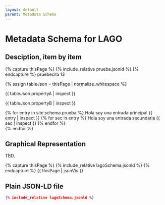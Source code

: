 ```yaml
---
layout: default
parent: Metadata Schema
---
```


# Metadata Schema for LAGO


## Desciption, item by item


{% capture thisPage %}
    {% include_relative prueba.jsonld %}
{% endcapture %}
pruebecita 13

{% assign tableJson =  thisPage | normalize_whitespace %}

{{ tableJson.propertyA | inspect }}

{{ tableJson.propertyB | inspect }}

{% for entry in site.schema.prueba %}
    Hola soy una entrada principal
    {{ entry | inspect }} 
    {% for sec in entry %}
        Hola soy una entrada secundaria
        {{ sec | inspect }}
    {% endfor %}    
{% endfor %}



## Graphical Representation

TBD.

{% capture thisPage %}
    {% include_relative lagoSchema.jsonld %}
{% endcapture %}
{{ thisPage | jsonVis }}


## Plain JSON-LD file

```json
{% include_relative lagoSchema.jsonld %}
```

